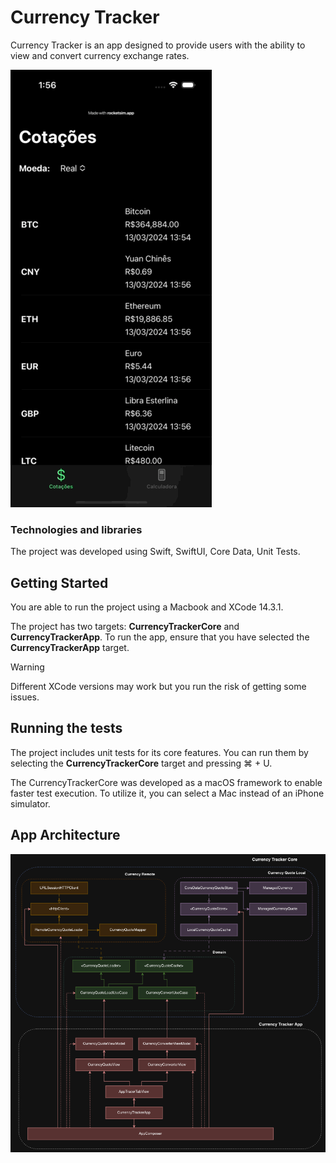 Currency Tracker
==========
Currency Tracker is an app designed to provide users with the ability to view and convert currency exchange rates.

![](app-features.gif)

### Technologies and libraries
The project was developed using Swift, SwiftUI, Core Data, Unit Tests.

## Getting Started

You are able to run the project using a Macbook and XCode 14.3.1.

The project has two targets: **CurrencyTrackerCore** and **CurrencyTrackerApp**. To run the app, ensure that you have selected the **CurrencyTrackerApp** target.

> [!WARNING]
> Different XCode versions may work but you run the risk of getting some issues.

## Running the tests

The project includes unit tests for its core features. You can run them by selecting the **CurrencyTrackerCore** target and pressing ⌘ + U.

The CurrencyTrackerCore was developed as a macOS framework to enable faster test execution. To utilize it, you can select a Mac instead of an iPhone simulator.

## App Architecture

![](app-architecture.png)
